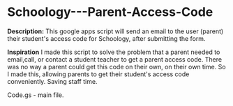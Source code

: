# Schoology---Parent-Access-Code

**Description:** This google apps script will send an email to the user (parent) their student's access code for Schoology, after submitting the form.


**Inspiration** I made this script to solve the problem that a parent needed to email,call, or contact a student teacher to get a parent access code. There was no way a parent could get this code on their own, on their own time. So I made this, allowing parents to get their student's access code conveniently. Saving staff time.

Code.gs - main file.
